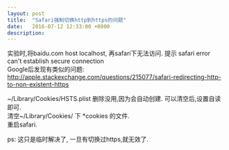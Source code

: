 ```yaml
---
layout: post
title:  "Safari强制切换http到https的问题"
date:   2016-07-12 12:33:00 +0800
description: 
---
```



实验时,将baidu.com host localhost, 再safari下无法访问. 提示 safari error can't establish secure connection   
Google后发现有类似的问题:
http://apple.stackexchange.com/questions/215077/safari-redirecting-http-to-non-existent-https


~/Library/Cookies/HSTS.plist 删除没用,因为会自动创建. 可以清空后,设置自读即可.   
清空~/Library/Cookies/ 下  *cookies 的文件.   
重启safari.

ps: 这只是临时解决了, 一旦有切换过https,就无效了.